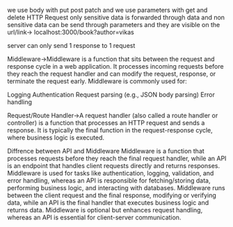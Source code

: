 we use body with put post patch and we use parameters with get and delete HTTP Request
only sensitive data is forwarded through data 
and non sensitive data can be send through parameters and they are visible on the url/link-> localhost:3000/book?author=vikas


server can only send 1 response to 1 request 


Middleware->Middleware is a function that sits between the request and response cycle in a web application. It processes incoming requests before they reach the request handler and can modify the request, response, or terminate the request early. Middleware is commonly used for:

Logging
Authentication
Request parsing (e.g., JSON body parsing)
Error handling


Request/Route Handler->A request handler (also called a route handler or controller) is a function that processes an HTTP request and sends a response. It is typically the final function in the request-response cycle, where business logic is executed.

Diffrence between API and Middleware
Middleware is a function that processes requests before they reach the final request handler, while an API is an endpoint that handles client requests directly and returns responses. Middleware is used for tasks like authentication, logging, validation, and error handling, whereas an API is responsible for fetching/storing data, performing business logic, and interacting with databases. Middleware runs between the client request and the final response, modifying or verifying data, while an API is the final handler that executes business logic and returns data. Middleware is optional but enhances request handling, whereas an API is essential for client-server communication.